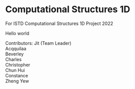 # Computational Structures 1D
For ISTD Computational Structures 1D Project 2022

Hello world

Contributors:
  Jit (Team Leader) <br>
  Acqquilaa <br>
  Beverley <br>
  Charles <br>
  Christopher <br>
  Chun Hui <br>
  Constance <br>
  Zheng Yew <br>
